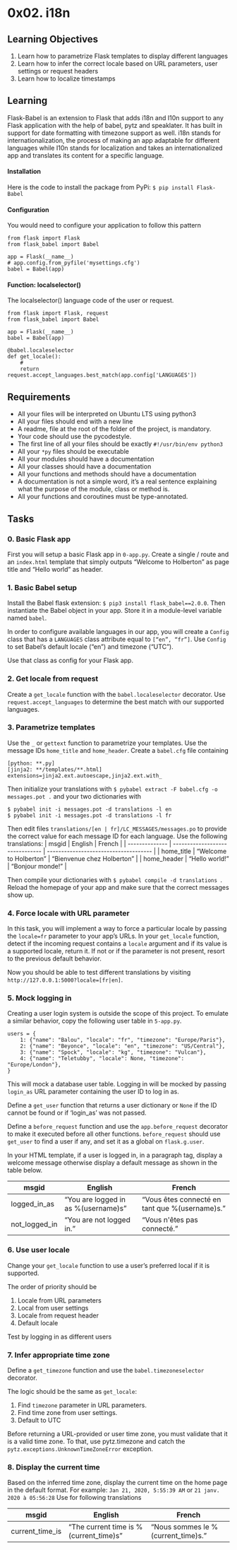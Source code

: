 # 0x02. i18n
## Learning Objectives
1) Learn how to parametrize Flask templates to display different languages
2) Learn how to infer the correct locale based on URL parameters, user settings or request headers
3) Learn how to localize timestamps


## Learning
Flask-Babel is an extension to Flask that adds i18n and I10n support to any Flask application with the help of babel, pytz and speaklater. It has built in support for date formatting with timezone support as well. i18n stands for internationalization, the process of making an app adaptable for different languages while I10n stands for localization and takes an internationalized app and translates its content for a specific language.

#### **Installation**
Here is the code to install the package from PyPi:
`$ pip install Flask-Babel`

#### **Configuration**
You would need to configure your application to follow this pattern
```
from flask import Flask
from flask_babel import Babel

app = Flask(__name__)
# app.config.from_pyfile('mysettings.cfg')
babel = Babel(app)
```

#### **Function: localselector()**
The localselector() language code of the user or request.
```
from flask import Flask, request
from flask_babel import Babel

app = Flask(__name__)
babel = Babel(app)

@babel.localeselector
def get_locale():
    # 
    return request.accept_languages.best_match(app.config['LANGUAGES'])
```


## Requirements
- All your files will be interpreted on Ubuntu LTS using python3
- All your files should end with a new line
- A readme, file at the root of the folder of the project, is mandatory.
- Your code should use the pycodestyle.
- The first line of all your files should be exactly `#!/usr/bin/env python3`
- All your `*py` files should be executable
- All your modules should have a documentation
- All your classes should have a documentation
- All your functions and methods should have a documentation
- A documentation is not a simple word, it’s a real sentence explaining what the purpose of the module, class or method is.
- All your functions and coroutines must be type-annotated.


## Tasks
### 0. Basic Flask app
First you will setup a basic Flask app in `0-app.py`. Create a single / route and an `index.html` template that simply outputs “Welcome to Holberton” as page title and “Hello world” as header.

### 1. Basic Babel setup
Install the Babel flask extension: `$ pip3 install flask_babel==2.0.0`. Then instantiate the Babel object in your app. Store it in a module-level variable named `babel`. 

In order to configure available languages in our app, you will create a `Config` class that has a `LANGUAGES` class attribute equal to `[“en”, “fr”]`. Use `Config` to set Babel’s default locale (“en”) and timezone (“UTC”).

Use that class as config for your Flask app.

### 2. Get locale from request
Create a `get_locale` function with the `babel.localeselector` decorator. Use `request.accept_languages` to determine the best match with our supported languages.

### 3. Parametrize templates
Use the `_` or `gettext` function to parametrize your templates. Use the message IDs `home_title` and `home_header`. Create a `babel.cfg` file containing
```
[python: **.py]
[jinja2: **/templates/**.html]
extensions=jinja2.ext.autoescape,jinja2.ext.with_
```
Then initialize your translations with `$ pybabel extract -F babel.cfg -o messages.pot .` and your two dictionaries with 
```
$ pybabel init -i messages.pot -d translations -l en
$ pybabel init -i messages.pot -d translations -l fr
```
Then edit files `translations/[en | fr]/LC_MESSAGES/messages.po` to provide the correct value for each message ID for each language. Use the following translations:
| msgid              | English                           | French                                   |
| --------------       | -------------------------------  | ------------------------------------- |
| home_title        | “Welcome to Holberton” | “Bienvenue chez Holberton” |
| home_header  | “Hello world!”                  | “Bonjour monde!”                  |

Then compile your dictionaries with `$ pybabel compile -d translations
`. Reload the homepage of your app and make sure that the correct messages show up.

### 4. Force locale with URL parameter
In this task, you will implement a way to force a particular locale by passing the `locale=fr` parameter to your app’s URLs. In your `get_locale` function, detect if the incoming request contains a `locale` argument and if its value is a supported locale, return it. If not or if the parameter is not present, resort to the previous default behavior.

Now you should be able to test different translations by visiting `http://127.0.0.1:5000?locale=[fr|en]`.

### 5. Mock logging in
Creating a user login system is outside the scope of this project. To emulate a similar behavior, copy the following user table in `5-app.py`.
```
users = {
    1: {"name": "Balou", "locale": "fr", "timezone": "Europe/Paris"},
    2: {"name": "Beyonce", "locale": "en", "timezone": "US/Central"},
    3: {"name": "Spock", "locale": "kg", "timezone": "Vulcan"},
    4: {"name": "Teletubby", "locale": None, "timezone": "Europe/London"},
}
```
This will mock a database user table. Logging in will be mocked by passing `login_as` URL parameter containing the user ID to log in as. 

Define a `get_user` function that returns a user dictionary or `None` if the ID cannot be found or if ‘login_as’ was not passed.

Define a `before_request` function and use the `app.before_request` decorator to make it executed before all other functions. `before_request` should use `get_user` to find a user if any, and set it as a global on `flask.g.user`.

In your HTML template, if a user is logged in, in a paragraph tag, display a welcome message otherwise display a default message as shown in the table below.

| msgid              | English                                                 | French                                   |
| --------------       | -------------------------------                        | ------------------------------------- |
| logged_in_as   | “You are logged in as %(username)s” | “Vous êtes connecté en tant que %(username)s.” |
| not_logged_in  | “You are not logged in.”                       | “Vous n'êtes pas connecté.”                  |

### 6. Use user locale
Change your `get_locale` function to use a user’s preferred local if it is supported.

The order of priority should be
1. Locale from URL parameters
2. Local from user settings
3. Locale from request header
4. Default locale

Test by logging in as different users

### 7. Infer appropriate time zone
Define a `get_timezone` function and use the `babel.timezoneselector` decorator.

The logic should be the same as `get_locale`:
1. Find `timezone` parameter in URL parameters.
2. Find time zone from user settings.
3. Default to UTC


Before returning a URL-provided or user time zone, you must validate that it is a valid time zone. To that, use pytz.timezone and catch the `pytz.exceptions.UnknownTimeZoneError` exception.

### 8. Display the current time

Based on the inferred time zone, display the current time on the home page in the default format. For example:
`Jan 21, 2020, 5:55:39 AM` or `21 janv. 2020 à 05:56:28`
Use for following translations

| msgid                | English                                                  | French                                        |
| --------------         | -------------------------------                        | -------------------------------------       |
| current_time_is | “The current time is %(current_time)s” | “Nous sommes le %(current_time)s.” |

